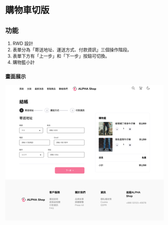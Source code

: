 # 購物車切版

## 功能

1. RWD 設計
2. 表單分為「寄送地址、運送方式、付款資訊」三個操作階段。
3. 表單下方有「上一步」和「下一步」按鈕可切換。
4. 購物籃小計

### 畫面展示

![image](https://github.com/ywweng/A1-alpha-shop/blob/main/image/v2_screenshot.png)
